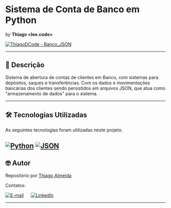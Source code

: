 # Sistema de Conta de Banco em Python

*by* **Thiago <lee.code>**

[![ThiagoDCode - Banco_JSON](https://img.shields.io/static/v1?label=ThiagoDCode&message=Banco_JSON&color=blue&logo=github)](https://github.com/ThiagoDCode/Banco_JSON "Ir para o repositório.")

---
## 📝 Descrição

Sistema de abertura de contas de clientes em Banco, com sistemas para depósitos, saques e transferências.
Com os dados e movimentações bancárias dos clientes sendo persistidos em arquivos JSON, que atua
como "armazenamento de dados" para o sistema.

---
## 🛠 Tecnologias Utilizadas

As seguintes tecnologias foram utilizadas neste projeto.

[![Python](https://img.shields.io/static/v1?label=&message=Python&color=blue&logoColor=white&logo=python)](https://www.python.org/ "Ir para o site.")
[![JSON](https://img.shields.io/static/v1?label=&message=JSON&color=blue&logoColor=white&logo=JSON)](https://www.json.org "Ir para o site.")
---

## 🤓 Autor

Repositório por [Thiago Almeida](https://github.com/ThiagoDCode)

Contatos:

[![E-mail](https://img.shields.io/static/v1?label=&message=E-mail&color=blueviolet&logoColor=white&logo=gmail)](thiago.lee.oficial@gmail.com "Enviar e-mail.")
&emsp;
[![LinkedIn](https://img.shields.io/static/v1?label=&message=LinkedIn&color=blue&logoColor=white&logo=LinkedIn)](https://www.linkedin.com/in/thiago-almeida-dcode "Acessar.")

---
